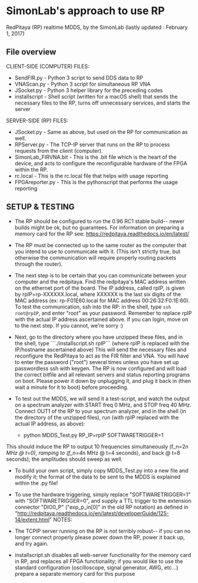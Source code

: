 # SimonLab's approach to use RP

RedPitaya (RP) realtime MDDS, by the SimonLab (lastly updated : February 1, 2017)

## File overview
CLIENT-SIDE (COMPUTER) FILES:
- SendFIR.py                 - Python 3 script to send DDS data to RP
- VNAScan.py                 - Python 3 script for simultaneous RP VNA
- JSocket.py                 - Python 3 helper library for the preceding codes
- installscript              - Shell script (written for a macOS shell) that sends the necessary files to the RP, turns off unnecessary services, and starts the server

SERVER-SIDE (RP) FILES:
- JSocket.py                 - Same as above, but used on the RP for communication as well.
- RPServer.py                - The TCP-IP server that runs on the RP to process requests from the client (computer).
- SimonLab_FIRVNA.bit        - This is the .bit file which is the heart of the device, and acts to configure the reconfigurable hardware of the FPGA within the RP.
- rc.local                   - This is the rc.local file that helps with usage reporting
- FPGAreporter.py            - This is the pythonscript that performs the usage reporting


## SETUP  & TESTING
- The RP should be configured to run the 0.96 RC1 stable build-- newer builds might be ok, but no guarantees. For information on preparing a memory card for the RP see: https://redpitaya.readthedocs.io/en/latest/

- The RP must be connected up to the same router as the computer that you intend to use to communicate with it. (This isn't strictly true, but otherwise the communication will require properly routing packets through the router).

- The next step is to be certain that you can communicate between your computer and the redpitaya. Find the redpitaya's MAC address written on the ethernet port of the board. The IP address, called rpIP, is given by rpIP=rp-XXXXXX.local, where XXXXXX is the last six digits of the MAC address (ex: rp-F01E60.local for MAC address 00:26:32:F0:1E:60). To test the communication, ssh into the RP: in the shell, type ```ssh root@rpIP```, and enter "root" as your password. Remember to replace rpIP with the actual IP address ascertained above. If you can login, move on to the next step. If you cannot, we're sorry :)

- Next, go to the directory where you have unzipped these files, and in the shell, type ´´´./installscript.sh rpIP´´´ (where rpIP is replaced with the IP/hostname ascertained above) This will send the necessary files and reconfigure the RedPitaya to act as the FIR filter and VNA. You will have to enter the password ("root") several times unless you have set up passwordless ssh with keygen. The RP is now configured and will load the correct bitfile and all relevant servers and status reporting programs on boot. Please power it down by unplugging it, and plug it back in (then wait a minute for it to boot) before proceeding.

- To test out the MDDS, we will send it a test-script, and watch the output on a spectrum analyzer with START freq 0 MHz, and STOP freq 40 MHz. Connect OUT1 of the RP to your spectrum analyzer, and in the shell (in the directory of the unzipped files), run (with rpIP replaced with the actual IP address, as above):
  - python MDDS_Test.py RP_IP=rpIP SOFTWARETRIGGER=1

This should induce the RP to output 10 frequencies simultaneously (f_n=2*n MHz @ t=0), ramping to (f_n=4*n MHz @ t=4 seconds), and back @ t=8 seconds); the amplitudes should sweep as well.

- To build your own script, simply copy MDDS_Test.py into a new file and modify it; the format of the data to be sent to the MDDS is explained within the .py file!

- To use the hardware triggering, simply replace "SOFTWARETRIGGER=1" with "SOFTWARETRIGGER=0", and supply a TTL trigger to the extension connector "DIO0_P" ("exp_p_in[0]" in the old RP notation) as defined in "http://redpitaya.readthedocs.io/en/latest/developerGuide/125-14/extent.html"
NOTES:
- The TCPIP server running on the RP is not terribly robust-- if you can no longer connect properly please power down the RP, power it back up, and try again.
- installscript.sh disables all web-server functionality for the memory card in RP, and replaces all FPGA functionality; if you would like to use the standard configuration (oscilloscope, signal generator, AWG, etc...) prepare a separate memory card for this purpose
